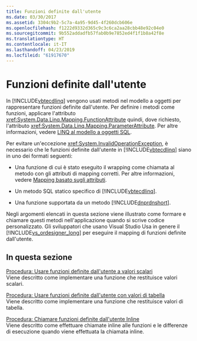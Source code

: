 ```yaml
---
title: Funzioni definite dall'utente
ms.date: 03/30/2017
ms.assetid: 3304c9b2-5c7a-4a95-9d45-4f260dcb606e
ms.openlocfilehash: f1222d9332d365c9c3c6ca2aa28cbb48e92c04e0
ms.sourcegitcommit: 9b552addadfb57fab0b9e7852ed4f1f1b8a42f8e
ms.translationtype: HT
ms.contentlocale: it-IT
ms.lasthandoff: 04/23/2019
ms.locfileid: "61917670"
---
```

# <a name="user-defined-functions"></a>Funzioni definite dall'utente
In [!INCLUDE[vbtecdlinq](../../../../../../includes/vbtecdlinq-md.md)] vengono usati metodi nel modello a oggetti per rappresentare funzioni definite dall'utente. Per definire i metodi come funzioni, applicare l'attributo <xref:System.Data.Linq.Mapping.FunctionAttribute> quindi, dove richiesto, l'attributo <xref:System.Data.Linq.Mapping.ParameterAttribute>. Per altre informazioni, vedere [LINQ al modello a oggetti SQL](../../../../../../docs/framework/data/adonet/sql/linq/the-linq-to-sql-object-model.md).  
  
 Per evitare un'eccezione <xref:System.InvalidOperationException>, è necessario che le funzioni definite dall'utente in [!INCLUDE[vbtecdlinq](../../../../../../includes/vbtecdlinq-md.md)] siano in uno dei formati seguenti:  
  
- Una funzione di cui è stato eseguito il wrapping come chiamata al metodo con gli attributi di mapping corretti. Per altre informazioni, vedere [Mapping basato sugli attributi](../../../../../../docs/framework/data/adonet/sql/linq/attribute-based-mapping.md).  
  
- Un metodo SQL statico specifico di [!INCLUDE[vbtecdlinq](../../../../../../includes/vbtecdlinq-md.md)].  
  
- Una funzione supportata da un metodo [!INCLUDE[dnprdnshort](../../../../../../includes/dnprdnshort-md.md)].  
  
 Negli argomenti elencati in questa sezione viene illustrato come formare e chiamare questi metodi nell'applicazione quando si scrive codice personalizzato. Gli sviluppatori che usano Visual Studio Usa in genere il [!INCLUDE[vs_ordesigner_long](../../../../../../includes/vs-ordesigner-long-md.md)] per eseguire il mapping di funzioni definite dall'utente.  
  
## <a name="in-this-section"></a>In questa sezione  
 [Procedura: Usare funzioni definite dall'utente a valori scalari](../../../../../../docs/framework/data/adonet/sql/linq/how-to-use-scalar-valued-user-defined-functions.md)  
 Viene descritto come implementare una funzione che restituisce valori scalari.  
  
 [Procedura: Usare funzioni definite dall'utente con valori di tabella](../../../../../../docs/framework/data/adonet/sql/linq/how-to-use-table-valued-user-defined-functions.md)  
 Viene descritto come implementare una funzione che restituisce valori di tabella.  
  
 [Procedura: Chiamare funzioni definite dall'utente Inline](../../../../../../docs/framework/data/adonet/sql/linq/how-to-call-user-defined-functions-inline.md)  
 Viene descritto come effettuare chiamate inline alle funzioni e le differenze di esecuzione quando viene effettuata la chiamata inline.
